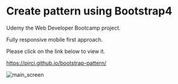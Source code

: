 # Create pattern using Bootstrap4

Udemy the Web Developer Bootcamp project. 

Fully responsive mobile first approach.



Please click on the link below to view it.

https://pirci.github.io/bootstrap-pattern/
 
![main_screen](https://user-images.githubusercontent.com/43238947/115455115-d5d41a80-a221-11eb-8587-7f4561310903.png)
